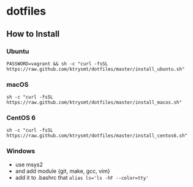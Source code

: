 # dotfiles

## How to Install

### Ubuntu

```
PASSWORD=vagrant && sh -c "curl -fsSL https://raw.github.com/ktrysmt/dotfiles/master/install_ubuntu.sh"
```

### macOS

```
sh -c "curl -fsSL https://raw.github.com/ktrysmt/dotfiles/master/install_macos.sh"
```

### CentOS 6

```
sh -c "curl -fsSL https://raw.github.com/ktrysmt/dotfiles/master/install_centos6.sh"
```

### Windows

- use msys2
- and add module {git, make, gcc, vim}
- add it to .bashrc that `alias ls='ls -hF --color=tty'`
